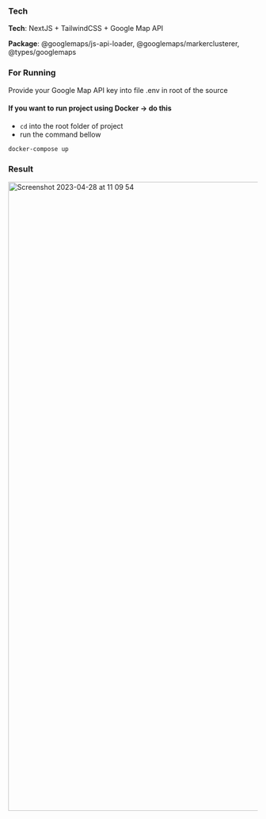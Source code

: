 ### Tech

**Tech**: NextJS + TailwindCSS + Google Map API

**Package**: @googlemaps/js-api-loader, @googlemaps/markerclusterer, @types/googlemaps

### For Running
Provide your Google Map API key into file .env in root of the source
#### If you want to run project using Docker -> do this
- `cd` into the root folder of project
- run the command bellow

```
docker-compose up
```

### Result

<img width="1267" alt="Screenshot 2023-04-28 at 11 09 54" src="https://user-images.githubusercontent.com/76934994/235052806-910d85c8-33ed-4c51-94d2-c2d53849d0c3.png">
